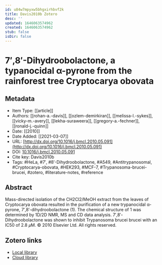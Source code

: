 ```yaml
---
id: u84w7mpyxw5bhgxirhbvf2k
title: Davis2010b Zotero
desc: ''
updated: 1646063574962
created: 1646063574962
stub: false
isDir: false
---
```

# 7′,8′-Dihydroobolactone, a typanocidal <span class="nocase">α</span>-pyrone from the rainforest tree Cryptocarya obovata

## Metadata

* Item Type: [[article]]
* Authors: [[rohan-a.-davis]], [[ozlem-demirkiran]], [[melissa-l.-sykes]], [[vicky-m.-avery]], [[lekha-suraweera]], [[gregory-a.-fechner]], [[ronald-j.-quinn]]
* Date: [[2010]]
* Date Added: [[2021-03-07]]
* URL: [http://dx.doi.org/10.1016/j.bmcl.2010.05.091](http://dx.doi.org/10.1016/j.bmcl.2010.05.091)
* DOI: [10.1016/j.bmcl.2010.05.091](https://doi.org/10.1016/j.bmcl.2010.05.091)
* Cite key: Davis2010b
* Tags: #HeLa, #7′, #8′-Dihydroobolactone, #A549, #Antitrypanosomal, #Cryptocarya-obovata, #HEK293, #MCF-7, #Trypanosoma-brucei-brucei, #zotero, #literature-notes, #reference

## Abstract

Mass-directed isolation of the CH2Cl2/MeOH extract from the leaves of Cryptocarya obovata resulted in the purification of a new trypanocidal α-pyrone, 7′,8′-dihydroobolactone (1). The chemical structure of 1 was determined by 1D/2D NMR, MS and CD data analysis. 7′,8′-Dihydroobolactone was shown to inhibit Trypanosoma brucei brucei with an IC50 of 2.8 𝜇M. © 2010 Elsevier Ltd. All rights reserved.


##  Zotero links
* [Local library](zotero://select/items/1_TT9BE79F)
* [Cloud library](http://zotero.org/users/7593438/items/TT9BE79F)

